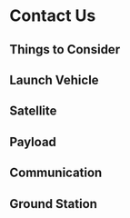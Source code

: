 # Contact Us

## Things to Consider

## Launch Vehicle

## Satellite

## Payload

## Communication

## Ground Station
